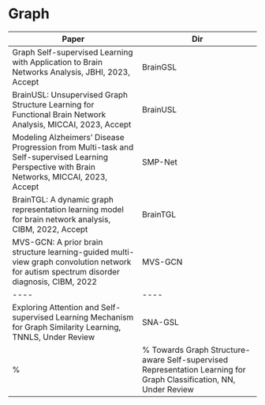 # Graph

|  Paper   | Dir  |
|  ----  | ----  |
| Graph Self-supervised Learning with Application to Brain Networks Analysis, JBHI, 2023, Accept  | BrainGSL  |
| BrainUSL: Unsupervised Graph Structure Learning for Functional Brain Network Analysis, MICCAI, 2023, Accept  | BrainUSL  |
| Modeling Alzheimers’ Disease Progression from Multi-task and Self-supervised Learning Perspective with Brain Networks, MICCAI, 2023, Accept  | SMP-Net  |
| BrainTGL: A dynamic graph representation learning model for brain network analysis, CIBM, 2022, Accept  | BrainTGL  |
| MVS-GCN: A prior brain structure learning-guided multi-view graph convolution network for autism spectrum disorder diagnosis, CIBM, 2022  | MVS-GCN  |
|  ----  | ----  |
| Exploring Attention and Self-supervised Learning Mechanism for Graph Similarity Learning, TNNLS, Under Review  | SNA-GSL  |
% | % Towards Graph Structure-aware Self-supervised Representation Learning for Graph Classification, NN, Under Review  | GraphSSL  |
